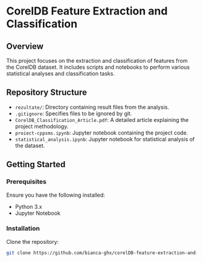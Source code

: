 # CorelDB Feature Extraction and Classification

## Overview

This project focuses on the extraction and classification of features from the CorelDB dataset. It includes scripts and notebooks to perform various statistical analyses and classification tasks.

## Repository Structure

- `rezultate/`: Directory containing result files from the analysis.
- `.gitignore`: Specifies files to be ignored by git.
- `CorelDB_Classification_Article.pdf`: A detailed article explaining the project methodology.
- `proiect-cppsms.ipynb`: Jupyter notebook containing the project code.
- `statistical_analysis.ipynb`: Jupyter notebook for statistical analysis of the dataset.

## Getting Started

### Prerequisites

Ensure you have the following installed:
- Python 3.x
- Jupyter Notebook

### Installation

Clone the repository:

```bash
git clone https://github.com/bianca-ghx/corelDB-feature-extraction-and-classification.git
